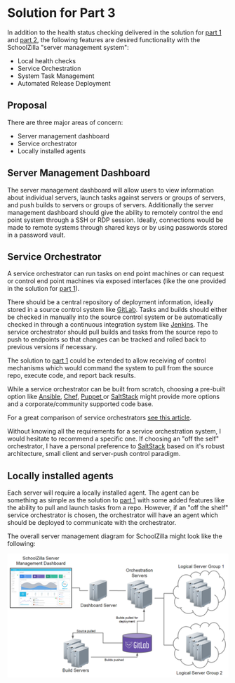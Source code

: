 Solution for Part 3 
===================

In addition to the health status checking delivered in the solution for [part 1](PART1.md) and [part 2](PART2.md), the following features are desired functionality with the SchoolZilla "server management system":

 - Local health checks
 - Service Orchestration
 - System Task Management
 - Automated Release Deployment

Proposal
--------

There are three major areas of concern:

 - Server management dashboard
 - Service orchestrator
 - Locally installed agents

Server Management Dashboard
---------------------------

The server management dashboard will allow users to view information about individual servers, launch tasks against servers or groups of servers, and push builds to servers or groups of servers.  Additionally the server management dashboard should give the ability to remotely control the end point system through a SSH or RDP session.  Ideally, connections would be made to remote systems through shared keys or by using passwords stored in a password vault. 

Service Orchestrator
--------------------  

A service orchestrator can run tasks on end point machines or can request or control end point machines via exposed interfaces (like the one provided in the solution for [part 1](PART1.md)).

There should be a central repository of deployment information, ideally stored in a source control system like [GitLab](https://about.gitlab.com/). Tasks and builds should either be checked in manually into the source control system or be automatically checked in through a continuous integration system like [Jenkins](http://jenkins-ci.org/).  The service orchestrator should pull builds and tasks from the source repo to push to endpoints so that changes can be tracked and rolled back to previous versions if necessary.

The solution to [part 1](PART1.md) could be extended to allow receiving of control mechanisms which would command the system to pull from the source repo, execute code, and report back results.  

While a service orchestrator can be built from scratch, choosing a pre-built option like [Ansible](http://www.ansible.com/home), [Chef](https://www.getchef.com/chef/), [Puppet ](http://puppetlabs.com/) or [SaltStack](http://www.saltstack.com/community/) might provide more options and a corporate/community supported code base. 

For a great comparison of service orchestrators [see this article](http://www.infoworld.com/article/2609482/data-center/review--puppet-vs--chef-vs--ansible-vs--salt.html).

Without knowing all the requirements for a service orchestration system, I would hesitate to recommend a specific one.  If choosing an "off the self" orchestrator, I have a personal preference to [SaltStack](http://www.saltstack.com/community/) based on it's robust architecture, small client and server-push control paradigm.


Locally installed agents
------------------------
Each server will require a locally installed agent. The agent can be something as simple as the solution to [part 1](PART1.md) with some added features like the ability to pull and launch tasks from a repo. However, if an "off the shelf" service orchestrator is chosen, the orchestrator will have an agent which should be deployed to communicate with the orchestrator.

The overall server management diagram for SchoolZilla might look like the following:

![SchoolZilla Server Management Overview](docs/images/sz-server-management.png)